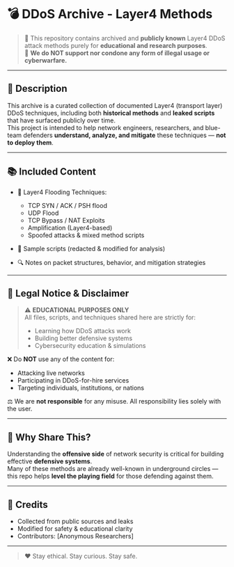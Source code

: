 # 💣 DDoS Archive - Layer4 Methods

> 📂 This repository contains archived and **publicly known** Layer4 DDoS attack methods purely for **educational and research purposes**.  
> 🚫 **We do NOT support nor condone any form of illegal usage or cyberwarfare.**

---

## 📜 Description

This archive is a curated collection of documented Layer4 (transport layer) DDoS techniques, including both **historical methods** and **leaked scripts** that have surfaced publicly over time.  
This project is intended to help network engineers, researchers, and blue-team defenders **understand, analyze, and mitigate** these techniques — **not to deploy them**.

---

## 📚 Included Content

- 🧩 Layer4 Flooding Techniques:
  - TCP SYN / ACK / PSH flood
  - UDP Flood
  - TCP Bypass / NAT Exploits
  - Amplification (Layer4-based)
  - Spoofed attacks & mixed method scripts

- 🧪 Sample scripts (redacted & modified for analysis)
- 🔍 Notes on packet structures, behavior, and mitigation strategies

---

## 🛑 Legal Notice & Disclaimer

> ⚠️ **EDUCATIONAL PURPOSES ONLY**  
> All files, scripts, and techniques shared here are strictly for:
> - Learning how DDoS attacks work  
> - Building better defensive systems  
> - Cybersecurity education & simulations

❌ Do **NOT** use any of the content for:
- Attacking live networks
- Participating in DDoS-for-hire services
- Targeting individuals, institutions, or nations

⚖️ We are **not responsible** for any misuse. All responsibility lies solely with the user.

---

## 🧠 Why Share This?

Understanding the **offensive side** of network security is critical for building effective **defensive systems**.  
Many of these methods are already well-known in underground circles — this repo helps **level the playing field** for those defending against them.

---

## 🙏 Credits

- Collected from public sources and leaks  
- Modified for safety & educational clarity  
- Contributors: [Anonymous Researchers]

---

> ❤️ Stay ethical. Stay curious. Stay safe.
